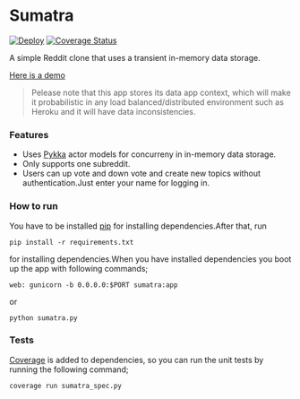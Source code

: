 Sumatra
=======
[![Deploy](https://www.herokucdn.com/deploy/button.svg)](https://heroku.com/deploy)
[![Coverage Status](https://coveralls.io/repos/github/cenkcorapci/sumatra/badge.svg?branch=master)](https://coveralls.io/github/cenkcorapci/sumatra?branch=master)

A simple Reddit clone that uses a transient
 in-memory data storage.
 
 [Here is a demo](sumatra-app.herokuapp.com)
 
 > Pelease note that this app stores its data app context, which will make it probabilistic in 
 any load balanced/distributed environment such as Heroku and it will have data inconsistencies.  
### Features 
- Uses [Pykka](https://github.com/jodal/pykka) actor models for concurreny in in-memory data storage.
- Only supports one subreddit.
- Users can up vote and down vote and create new topics without authentication.Just enter your name for logging in.
### How to run
You have to be installed [pip](https://pypi.python.org/pypi/pip) for installing dependencies.After that, run
 ```
 pip install -r requirements.txt
 ```
 for installing dependencies.When you have installed dependencies you 
 boot up the app with following commands;
```
web: gunicorn -b 0.0.0.0:$PORT sumatra:app
```
or
```
python sumatra.py
```

### Tests
[Coverage](https://coverage.readthedocs.io/en/coverage-4.3.4/) is added to dependencies, so you
can run the unit tests by running the following command;
```
coverage run sumatra_spec.py
```

